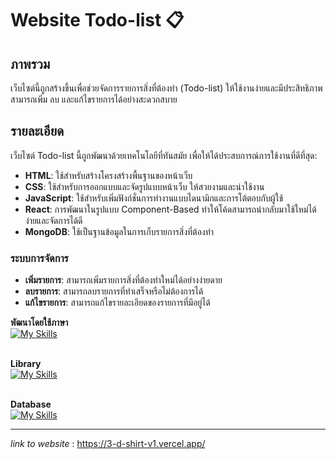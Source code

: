 # Website Todo-list 📋

## ภาพรวม

เว็บไซต์นี้ถูกสร้างขึ้นเพื่อช่วยจัดการรายการสิ่งที่ต้องทำ (Todo-list) ให้ใช้งานง่ายและมีประสิทธิภาพ สามารถเพิ่ม ลบ และแก้ไขรายการได้อย่างสะดวกสบาย

## รายละเอียด

เว็บไซต์ Todo-list นี้ถูกพัฒนาด้วยเทคโนโลยีที่ทันสมัย เพื่อให้ได้ประสบการณ์การใช้งานที่ดีที่สุด:

- **HTML**: ใช้สำหรับสร้างโครงสร้างพื้นฐานของหน้าเว็บ
- **CSS**: ใช้สำหรับการออกแบบและจัดรูปแบบหน้าเว็บ ให้สวยงามและน่าใช้งาน
- **JavaScript**: ใช้สำหรับเพิ่มฟังก์ชั่นการทำงานแบบไดนามิกและการโต้ตอบกับผู้ใช้
- **React**: การพัฒนาในรูปแบบ Component-Based ทำให้โค้ดสามารถนำกลับมาใช้ใหม่ได้ง่ายและจัดการได้ดี
- **MongoDB**: ใช้เป็นฐานข้อมูลในการเก็บรายการสิ่งที่ต้องทำ

### ระบบการจัดการ

- **เพิ่มรายการ**: สามารถเพิ่มรายการสิ่งที่ต้องทำใหม่ได้อย่างง่ายดาย
- **ลบรายการ**: สามารถลบรายการที่ทำเสร็จหรือไม่ต้องการได้
- **แก้ไขรายการ**: สามารถแก้ไขรายละเอียดของรายการที่มีอยู่ได้

**พัฒนาโดยใช้ภาษา**
<br />
[![My Skills](https://skillicons.dev/icons?i=html,css,js)](https://skillicons.dev)
<br />
<br />

**Library**
<br />
[![My Skills](https://skillicons.dev/icons?i=react)](https://skillicons.dev)
<br />
<br />

**Database**
<br />
[![My Skills](https://skillicons.dev/icons?i=mongodb)](https://skillicons.dev)
<hr>



*link to website* : https://3-d-shirt-v1.vercel.app/

